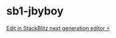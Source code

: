 # sb1-jbyboy

[Edit in StackBlitz next generation editor ⚡️](https://stackblitz.com/~/github.com/GoThundercats/sb1-jbyboy)